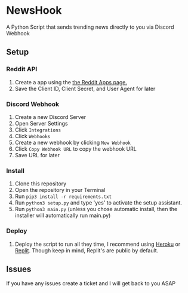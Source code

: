 # NewsHook
A Python Script that sends trending news directly to you via Discord Webhook

## Setup

### Reddit API
1. Create a app using the [the Reddit Apps page.](https://www.reddit.com/prefs/apps) 
2. Save the Client ID, Client Secret, and User Agent for later

### Discord Webhook
1. Create a new Discord Server
2. Open Server Settings
3. Click `Integrations` 
4. Click `Webhooks`
5. Create a new webhook by clicking `New Webhook`
6. Click `Copy Webhook URL` to copy the webhook URL
7. Save URL for later

### Install
1. Clone this repository
2. Open the repository in your Terminal
3. Run `pip3 install -r requirements.txt`
4. Run `python3 setup.py` and type 'yes' to activate the setup assistant.
5. Run `python3 main.py` (unless you chose automatic install, then the installer will automatically run main.py)

### Deploy
1. Deploy the script to run all they time, I recommend using [Heroku](https://www.heroku.com/) or [Replit](https://replit.com/~). Though keep in mind, Replit's are public by default.


## Issues
If you have any issues create a ticket and I will get back to you ASAP
